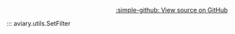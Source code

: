 <div style="text-align: right;" markdown>

[:simple-github: View source on GitHub][GitHub]

  [GitHub]: https://github.com/geospaitial-lab/aviary/blob/main/aviary/utils/coordinates_filter.py

</div>

::: aviary.utils.SetFilter
